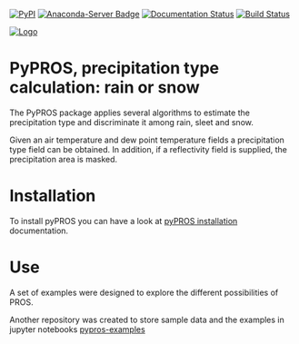 [![PyPI](https://img.shields.io/pypi/v/pypros.svg)](https://pypi.org/project/pypros/)
[![Anaconda-Server Badge](https://anaconda.org/meteocat/pypros/badges/version.svg)](https://anaconda.org/meteocat/pypros)
[![Documentation Status](https://readthedocs.org/projects/pypros/badge/?version=latest)](https://pypros.readthedocs.io/en/latest/?badge=latest)
[![Build Status](https://travis-ci.org/meteocat/pypros.svg?branch=master)](https://travis-ci.org/meteocat/pypros)

[![Logo](https://github.com/meteocat/pypros/blob/master/docs/source/_static/logo_pros_small.png)](#)


PyPROS, precipitation type calculation: rain or snow
===================================

The PyPROS package applies several algorithms to estimate the precipitation type and discriminate it among rain, sleet and snow. 

Given an air temperature and dew point temperature fields a precipitation type field can be obtained. In addition, if a reflectivity field is supplied, the precipitation area is masked.

Installation
============

To install pyPROS you can have a look at [pyPROS installation](https://pypros.readthedocs.io/en/latest/installation.html) documentation.

Use
===

A set of examples were designed to explore the different possibilities of PROS.

Another repository was created to store sample data and the examples in jupyter notebooks [pypros-examples](https://github.com/meteocat/pypros-examples)
